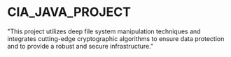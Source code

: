 # CIA_JAVA_PROJECT
"This project utilizes deep file system manipulation techniques and integrates cutting-edge cryptographic algorithms to ensure data protection and to provide a robust and secure infrastructure."

